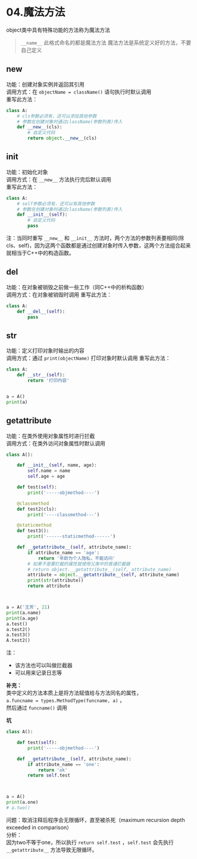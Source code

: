 # 04.魔法方法

object类中具有特殊功能的方法称为魔法方法  

> `__name__` 此格式命名的都是魔法方法
> 魔法方法是系统定义好的方法，不要自己定义

## **new**

功能：创建对象实例并返回其引用  
调用方式：在 `objectName = className()` 语句执行时默认调用  
重写此方法：

```python
class A:
    # cls参数必须有，还可以添加其他参数
    # 参数在创建对象时通过className(参数列表)传入
    def __new__(cls):
        # 自定义代码
        return object.__new__(cls)
```

## **init**

功能：初始化对象  
调用方式：在 `__new__` 方法执行完后默认调用  
重写此方法：

```python
class A:
    # self参数必须有，还可以有其他参数
    # 参数在创建对象时通过className(参数列表)传入
    def __init__(self):
        # 自定义代码
        pass
```

注：当同时重写 `__new__` 和 `__init__` 方法时，两个方法的参数列表要相同\(除cls、self\)，因为这两个函数都是通过创建对象时传入参数，这两个方法组合起来就相当于C++中的构造函数。

## **del**

功能：在对象被销毁之前做一些工作（同C++中的析构函数）   
调用方式：在对象被销毁时调用 重写此方法：

```python
class A:
    def __del__(self):
        pass
```

## **str**

功能：定义打印对象时输出的内容  
调用方式：通过 `print(objectName)` 打印对象时默认调用 重写此方法：

```python
class A:
    def __str__(self):
        return '打印内容'


a = A()
print(a)
```

## **getattribute**

功能：在类外使用对象属性时进行拦截  
调用方式：在类外访问对象属性时默认调用

```py
class A():

    def __init__(self, name, age):
        self.name = name
        self.age = age

    def test(self):
        print('-----objmethod----')

    @classmethod
    def test2(cls):
        print('----classmethod---')

    @staticmethod
    def test3():
        print('------staticmethod------')

    def __getattribute__(self, attribute_name):
        if attribute_name == 'age':
            return '年龄为个人隐私，不能访问'
        # 如果不是要拦截的属性就使用父类中的普通拦截器
        # return object.__getattribute__(self, attribute_name)
        attribute = object.__getattribute__(self, attribute_name)
        print(str(attribute))
        return attribute



a = A('王芳', 21)
print(a.name)
print(a.age)
a.test()
a.test2()
a.test3()
A.test2()
```
注：
* 该方法也可以叫做拦截器
* 可以用来记录日志等

**补充：**  
类中定义的方法本质上是将方法赋值给与方法同名的属性，  
`a.funcname = types.MethodType(funcname, a)` ，  
然后通过 `funcname()` 调用

**坑**

```py
class A():

    def test(self):
        print('-----objmethod----')

    def __getattribute__(self, attribute_name):
        if attribute_name == 'one':
            return 'ok'
        return self.test



a = A()
print(a.one)
# a.two()
```

问题：取消注释后程序会无限循环，直至被杀死（maximum recursion depth exceeded in comparison）  
分析：  
    因为two不等于one，所以执行 `return self.test` ，`self.test` 会先执行 `__getattribute__` 方法导致无限循环。
